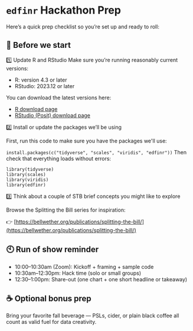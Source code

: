 # `edfinr` Hackathon Prep

Here’s a quick prep checklist so you’re set up and ready to roll:

## 🧰 Before we start

1️⃣ Update R and RStudio
Make sure you’re running reasonably current versions:

- R: version 4.3 or later
- RStudio: 2023.12 or later

You can download the latest versions here:

- [R download page](https://cran.r-project.org/)
- [RStudio (Posit) download page](https://posit.co/download/rstudio/)

2️⃣ Install or update the packages we’ll be using

First, run this code to make sure you have the packages we'll use:

`install.packages(c("tidyverse", "scales", "viridis", "edfinr"))`
Then check that everything loads without errors:

```{r}
library(tidyverse)
library(scales)
library(viridis)
library(edfinr)
```

3️⃣ Think about a couple of STB brief concepts you might like to explore

Browse the Splitting the Bill series for inspiration:

👉 [https://bellwether.org/publications/splitting-the-bill/](https://bellwether.org/publications/splitting-the-bill/) 

## 🕙 Run of show reminder

- 10:00–10:30am (Zoom): Kickoff + framing + sample code
- 10:30am–12:30pm: Hack time (solo or small groups)
- 12:30–1:00pm: Share-out (one chart + one short headline or takeaway)

## ☕ Optional bonus prep

Bring your favorite fall beverage — PSLs, cider, or plain black coffee all count as valid fuel for data creativity.

